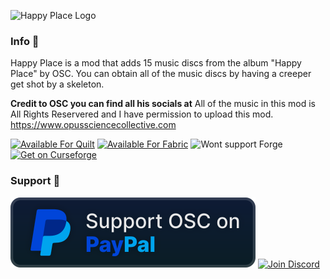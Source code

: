 ![Happy Place Logo](https://cdn.modrinth.com/data/cached_images/106f1fbc6d0790b3436c207df2182d6562828a9c.png)
### Info 📜
Happy Place is a mod that adds 15 music discs from the album "Happy Place" by OSC. You can obtain all of the music discs by having a creeper get shot by a skeleton.

**Credit to OSC you can find all his socials at**
All of the music in this mod is All Rights Reservered and I have permission to upload this mod.
https://www.opussciencecollective.com

<a href="https://quiltmc.org/en/"><img src="https://badges.penpow.dev/badges/supported/quilt/cozy.svg" alt="Available For Quilt"/></a>
<a href="https://fabricmc.net/"><img src="https://badges.penpow.dev/badges/supported/fabric/cozy.svg" alt="Available For Fabric"/></a>
<img alt="Wont support Forge" src="https://badges.penpow.dev/badges/unsupported/forge/cozy.svg">
<a href="https://legacy.curseforge.com/minecraft/mc-mods/grape"><img src="https://badges.penpow.dev/badges/available/curseforge/cozy.svg" alt="Get on Curseforge"/></a>

### Support 🔧
<a href="https://www.paypal.com/paypalme/opusscience"><img src="https://raw.githubusercontent.com/grape-lol/Happy-Place/master/paypal-singular_vector.svg" alt="Support Him On Paypal"/></a>
<a href="https://discord.gg/bygEKhsFtF"><img src="https://badges.penpow.dev/badges/social/discord-plural/cozy.svg" alt="Join Discord"/></a>

